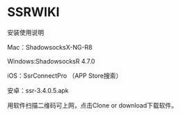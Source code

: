 # SSRWIKI
安装使用说明

Mac：ShadowsocksX-NG-R8

Windows:ShadowsocksR 4.7.0

iOS：SsrConnectPro （APP Store搜索）

安卓：ssr-3.4.0.5.apk

用软件扫描二维码可上网，点击Clone or download下载软件。
